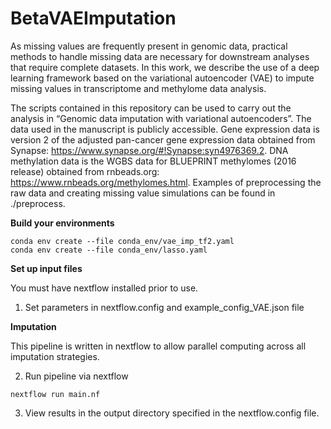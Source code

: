 # BetaVAEImputation

As missing values are frequently present in genomic data, practical methods to handle missing data are necessary for downstream analyses that require complete datasets. In this work, we describe the use of a deep learning framework based on the variational autoencoder (VAE) to impute missing values in transcriptome and methylome data analysis.

The scripts contained in this repository can be used to carry out the analysis in “Genomic data imputation with variational autoencoders”. The data used in the manuscript is publicly accessible. Gene expression data is version 2 of the adjusted pan-cancer gene expression data obtained from Synapse: https://www.synapse.org/#!Synapse:syn4976369.2. DNA methylation data is the WGBS data for BLUEPRINT methylomes (2016 release) obtained from rnbeads.org: https://www.rnbeads.org/methylomes.html. Examples of preprocessing the raw data and creating missing value simulations can be found in ./preprocess.

**Build your environments**

```
conda env create --file conda_env/vae_imp_tf2.yaml
conda env create --file conda_env/lasso.yaml
```

**Set up input files**

You must have nextflow installed prior to use. 

1. Set parameters in nextflow.config and example_config_VAE.json file 

**Imputation**

This pipeline is written in nextflow to allow parallel computing across all imputation strategies.

2. Run pipeline via nextflow

```
nextflow run main.nf
```

3. View results in the output directory specified in the nextflow.config file.
